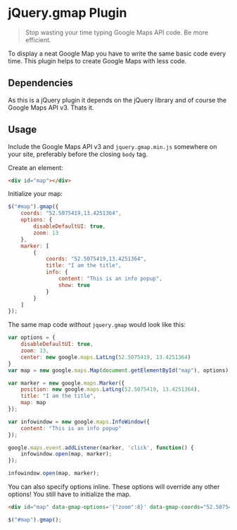 # jQuery.gmap Plugin

> Stop wasting your time typing Google Maps API code. Be more efficient.

To display a neat Google Map you have to write the same basic code every time. This plugin helps to create Google Maps with less code.

## Dependencies

As this is a jQuery plugin it depends on the jQuery library and of course the Google Maps API v3. Thats it.

## Usage

Include the Google Maps API v3 and `jquery.gmap.min.js` somewhere on your site, preferably before the closing `body` tag.

Create an element:
```HTML
<div id="map"></div>
```

Initialize your map:
```JavaScript
$("#map").gmap({
    coords: "52.5075419,13.4251364",
    options: {
        disableDefaultUI: true,
        zoom: 13
    },
    marker: [
        {
            coords: "52.5075419,13.4251364",
            title: "I am the title",
            info: {
                content: "This is an info popup",
                show: true
            }
        }
    ]
});
```

The same map code *without* `jquery.gmap` would look like this:

```JavaScript
var options = {
    disableDefaultUI: true,
    zoom: 13,
    center: new google.maps.LatLng(52.5075419, 13.4251364)
}
var map = new google.maps.Map(document.getElementById("map"), options);

var marker = new google.maps.Marker({
    position: new google.maps.LatLng(52.5075419, 13.4251364),
    title: "I am the title",
    map: map
});

var infowindow = new google.maps.InfoWindow({
    content: "This is an info popup"
});

google.maps.event.addListener(marker, 'click', function() {
    infowindow.open(map, marker);
});

infowindow.open(map, marker);
```

You can also specify options inline. These options will override any other options! You still have to initialize the map.

```HTML
<div id="map" data-gmap-options='{"zoom":8}' data-gmap-coords="52.5075419,13.4251364" data-gmap-marker='[{"coords":"52.5075419,13.4251364"}]'></div>
```

```JavaScript
$("#map").gmap();
```
